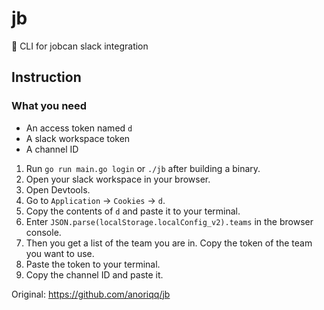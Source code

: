 # jb
🏦 CLI for jobcan slack integration

## Instruction
### What you need

- An access token named `d`
- A slack workspace token
- A channel ID

1. Run `go run main.go login` or `./jb` after building a binary.
2. Open your slack workspace in your browser.
3. Open Devtools.
4. Go to `Application` -> `Cookies` -> `d`.
5. Copy the contents of `d` and paste it to your terminal.
6. Enter `JSON.parse(localStorage.localConfig_v2).teams` in the browser console.
7. Then you get a list of the team you are in. Copy the token of the team you want to use.
8. Paste the token to your terminal.
9. Copy the channel ID and paste it.

Original:
https://github.com/anoriqq/jb
